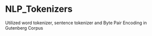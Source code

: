 # NLP_Tokenizers
Utilized word tokenizer, sentence tokenizer and Byte Pair Encoding in Gutenberg Corpus
